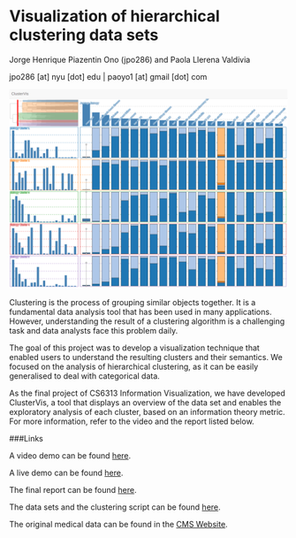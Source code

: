 # Visualization of hierarchical clustering data sets

Jorge Henrique Piazentin Ono (jpo286) and Paola Llerena Valdivia

jpo286 [at] nyu [dot] edu | paoyo1 [at] gmail [dot] com

![ClusterVis](https://raw.githubusercontent.com/nyu-cs6313-fall2015/Group-12/master/images/DemoScreenshot.png)

Clustering is the process of grouping similar objects together. It is a fundamental data analysis tool that has been used in many applications. However, understanding the result of a clustering algorithm is a challenging task and data analysts face this problem daily.

The goal of this project was to develop a visualization technique that enabled users  to understand the resulting clusters and their semantics. We focused on the analysis of hierarchical clustering, as it can be easily generalised to deal with categorical data. 

As the final project of CS6313 Information Visualization, we  have developed ClusterVis, a tool that displays an overview of the data set and enables the exploratory analysis of each cluster, based on an information theory metric. For more information, refer to the video and the report listed below.

###Links

A video demo can be found [here](https://vimeo.com/149582643).

A live demo can be found [here](http://nyu-cs6313-fall2015.github.io/Group-12/).

The final report can be found [here](https://github.com/nyu-cs6313-fall2015/Group-12/blob/master/images/GROUP12FinalReportCLUSTERING.pdf).

The data sets and the clustering script can be found [here](https://github.com/nyu-cs6313-fall2015/Group-12/tree/master/data).

The original medical data can be found in the [CMS Website](https://www.cms.gov/Research-Statistics-Data-and-Systems/Downloadable-Public-Use-Files/SynPUFs/DE_Syn_PUF.html).
